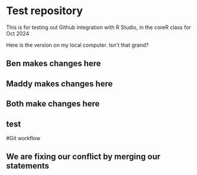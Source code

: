 # Test repository

This is for testing out Github integration with R Studio, in the coreR class for Oct 2024

Here is the version on my local computer. Isn't that grand?

## Ben makes changes here

## Maddy makes changes here

## Both make changes here

## test
#Git workflow


## We are fixing our conflict by merging our statements
